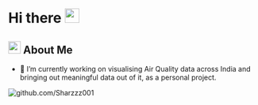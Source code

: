 # Hi there <img src="https://media.giphy.com/media/hvRJCLFzcasrR4ia7z/giphy.gif" width="29px" height="29px">
## <img src="https://media4.giphy.com/media/hpFCIpvGxUKgTfjRKl/giphy.gif?cid=ecf05e472j96hrq6j3h2necuid8x19bd2en0ysqcssixctwd&rid=giphy.gif&ct=s" width="25px" height="25px"> About Me
<!--
**Sharzzz001/Sharzzz001** is a ✨ _special_ ✨ repository because its `README.md` (this file) appears on your GitHub profile.

Here are some ideas to get you started:

- 🔭 I’m currently working on ...
- 🌱 I’m currently learning ...
- 👯 I’m looking to collaborate on ...
- 🤔 I’m looking for help with ...
- 💬 Ask me about ...
- 📫 How to reach me: ...
- 😄 Pronouns: ...
- ⚡ Fun fact: ...
-->
- 🔭 I’m currently working on visualising Air Quality data across India and bringing out meaningful data out of it, as a personal project.


![github.com/Sharzzz001](https://img.shields.io/badge/GitHub-000000?style=for-the-badge&logo=GitHub&logoColor=white)
